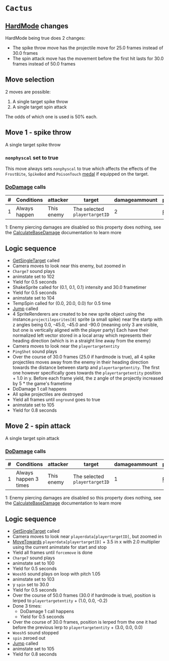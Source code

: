# `Cactus`

## [HardMode](../../Damage%20pipeline/HardMode.md) changes
HardMode being true does 2 changes:

- The spike throw move has the projectile move for 25.0 frames instead of 30.0 frames
- The spin attack move has the movement before the first hit lasts for 30.0 frames instead of 50.0 frames

## Move selection
2 moves are possible:

1. A single target spike throw
2. A single target spin attack

The odds of which one is used is 50% each.

## Move 1 - spike throw
A single target spike throw

### `nonphyscal` set to true
This move always sets `nonphyscal` to true which affects the effects of the `FrostBite`, `SpikeBod` and `PoisonTouch` [medal](../Enums%20and%20IDs/Medal.md) if equipped on the target.

### [DoDamage](../../Damage%20pipeline/DoDamage.md) calls

|#|Conditions|attacker|target|damageammount|property|overrides|block|
|-:|---|---|---|---|---|---|---|
|1|Always happen|This enemy|The selected `playertargetID`|2|[Pierce](../../Damage%20pipeline/AttackProperty.md)<sup>1</sup>|null|`commandsuccess`|

1: Enemy piercing damages are disabled so this property does nothing, see the [CalculateBaseDamage](../../Damage%20pipeline/CalculateBaseDamage.md#piercing) documentation to learn more

## Logic sequence

- [GetSingleTarget](../../Actors%20states/Targetting/GetRandomAvaliablePlayer.md#getsingletarget) called
- Camera moves to look near this enemy, but zoomed in
- `Charge7` sound plays
- animstate set to 102
- Yield for 0.5 seconds
- ShakeSprite called for (0.1, 0.1, 0.1) intensity and 30.0 frametimer
- Yield for 0.5 seconds
- animstate set to 104
- TempSpin called for (0.0, 20.0, 0.0) for 0.5 time
- [Jump](../../../Entities/EntityControl/EntityControl%20Methods.md#jump) called
- 4 SpriteRenderers are created to be new sprite object using the instance.`projectilepsrites[8]` sprite (a small spike) near the startp with z angles being 0.0, -45.0, -45.0 and -90.0 (meaning only 3 are visible, but one is vertically aligned with the player party) Each have their normalized left vector stored in a local array which represents their heading direction (which is in a straight line away from the enemy)
- Camera moves to look near the `playertargetentity`
- `PingShot` sound plays
- Over the course of 30.0 frames (25.0 if hardmode is true), all 4 spike projectiles moves away from the enemy in their heading direction towards the distance between startp and `playertargetentity`. The first one however specifically goes towards the `playertargetentity` position + 1.0 in y. Before each frame yield, the z angle of the projectly increased by 5 * the game's frametime
- DoDamage 1 call happens
- All spike projectiles are destroyed
- Yield all frames until `onground` goes to true
- animstate set to 105
- Yield for 0.8 seconds

## Move 2 - spin attack
A single target spin attack

### [DoDamage](../../Damage%20pipeline/DoDamage.md) calls

|#|Conditions|attacker|target|damageammount|property|overrides|block|
|-:|---|---|---|---|---|---|---|
|1|Always happen 3 times|This enemy|The selected `playertargetID`|1|[Pierce](../../Damage%20pipeline/AttackProperty.md)<sup>1</sup>|null|`commandsuccess`|

1: Enemy piercing damages are disabled so this property does nothing, see the [CalculateBaseDamage](../../Damage%20pipeline/CalculateBaseDamage.md#piercing) documentation to learn more

## Logic sequence

- [GetSingleTarget](../../Actors%20states/Targetting/GetRandomAvaliablePlayer.md#getsingletarget) called
- Camera moves to look near `playerdata[playertargetID]`, but zoomed in
- [MoveTowards](../../../Entities/EntityControl/EntityControl%20Methods.md#movetowards) `playerdata[playertargetID]` + 3.5 in x with 2.0 multiplier using the current animstate for start and stop
- Yield all frames until `forcemove` is done
- `Charge7` sound plays
- animstate set to 100
- Yield for 0.5 seconds
- `Woosh5` sound plays on loop with pitch 1.05
- animstate set to 103
- y `spin` set to 30.0
- Yield for 0.5 seconds
- Over the course of 50.0 frames (30.0 if hardmode is true), position is lerped to `playertargetentity` + (1.0, 0.0, -0.2)
- Done 3 times:
    - DoDamage 1 call happens
    - Yield for 0.5 seconds
- Over the course of 30.0 frames, position is lerped from the one it had before the previous lerp to `playertargetentity` + (3.0, 0.0, 0.0)
- `Woosh5` sound stopped
- `spin` zeroed out
- [Jump](../../../Entities/EntityControl/EntityControl%20Methods.md#jump) called
- animstate set to 105
- Yield for 0.8 seconds

